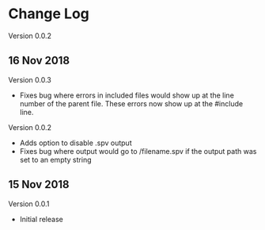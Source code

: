 # Change Log
Version 0.0.2

## 16 Nov 2018

Version 0.0.3
- Fixes bug where errors in included files would show up at the line number of the parent file. These errors now show up at the #include line.

Version 0.0.2
- Adds option to disable .spv output
- Fixes bug where output would go to /filename.spv if the output path was set to an empty string

## 15 Nov 2018
Version 0.0.1
- Initial release